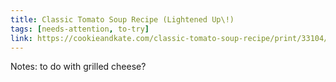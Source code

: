 ```yaml
---
title: Classic Tomato Soup Recipe (Lightened Up\!)
tags: [needs-attention, to-try]
link: https://cookieandkate.com/classic-tomato-soup-recipe/print/33104/
---
```

Notes: to do with grilled cheese?

